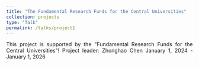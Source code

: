 ```yaml
---
title: "The Fundamental Research Funds for the Central Universities"
collection: projects
type: "Talk"
permalink: /talks/project1
---
```

<div style="text-align: justify;">
This project is supported by the "Fundamental Research Funds for the Central Universities"!
Project leader: Zhonghao Chen
January 1, 2024 - January 1, 2026
</div>


